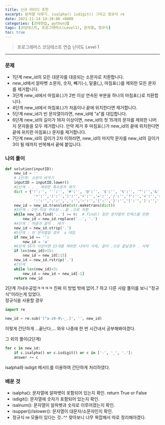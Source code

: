 ```yaml
---
title: 신규 아이디 추천
excerpt: 문자열 다루기. isalpha() isdigit() 그리고 정규식 re
date: 2021-11-14 14:10:00 +0800
categories: [코테연습, python3]
tags: [코딩테스트, 프로그래머스(Level1), 문자열, 정규식]
toc: true
---
```


> 프로그래머스 코딩테스트 연습
> 난이도 Level 1

***

### 문제
* 1단계 new_id의 모든 대문자를 대응되는 소문자로 치환합니다.
* new_id에서 알파벳 소문자, 숫자, 빼기(-), 밑줄(_), 마침표(.)를 제외한 모든 문자를 제거합니다.
* 3단계 new_id에서 마침표(.)가 2번 이상 연속된 부분을 하나의 마침표(.)로 치환합니다.
* 4단계 new_id에서 마침표(.)가 처음이나 끝에 위치한다면 제거합니다.
* 5단계 new_id가 빈 문자열이라면, new_id에 "a"를 대입합니다.
* 6단계 new_id의 길이가 16자 이상이면, new_id의 첫 15개의 문자를 제외한 나머지 문자들을 모두 제거합니다.
     만약 제거 후 마침표(.)가 new_id의 끝에 위치한다면 끝에 위치한 마침표(.) 문자를 제거합니다.
* 7단계 new_id의 길이가 2자 이하라면, new_id의 마지막 문자를 new_id의 길이가 3이 될 때까지 반복해서 끝에 붙입니다.

### 나의 풀이

```python
def solution(inputID):
    new_id = ''
    # 1단계: 소문자 바꾸기
    inputID = inputID.lower()
    #2단계 - . _ 제외한 특수문자 제거
    dict = {'!':'', '`':'', '#':'', '@':'', '$':'', '%':'', '^':'','&':'',
             '*':'','(':'',')':'','+':'','=':'','/':'','?':'','<':'','>':'',
             ':':'',';':'',',':'','~':'','{':'','}':'','[':'',']':'','|':'','\\':''}
    new_id = new_id.translate(str.maketrans(dict))
    #3단계 : 2번 이상 연속된 ..을 .으로 치환
    while new_id.find('..') >= 0:  #.find() 찾은 문자열의 인덱스를 반환
        new_id = new_id.replace('..', '.')
    #4단계 : 처음과 끝의 . 제거
    new_id = new_id.strip('.')
    #5단계 : 빈 문자열일 경우  a 대입
    if new_id == '':
        new_id = 'a'
    #6단계 16자 이상이면 15개를 제외한 나머지 삭제, 끝이 .으로 끝날경우 . 삭제
    if len(new_id)>15:
        new_id = new_id[:15]
    new_id = new_id.rstrip('.')
    #7단계
    while len(new_id)<3:
        new_id = new_id + new_id[-1]
    return new_id
```

2단계 가내수공업ㅋㅋㅋㅋ
진짜 이 방법 밖에 없어..? 하고 다른 사람 풀이를 보니 "정규식"이라는게 있었다.<br>정규식을 사용할 경우

```python
import re

new_id = re.sub('[^a-z0-9\-_.]', '', new_id)
```

이렇게 간단하게 ...끝난다.... 와우
나중에 한 번 시간내서 공부해봐야겠다.

그 외의 풀이(2단계)
```python
for c in new_id:
	if c.isalpha() or c.isdigit() or c in ['-', '_', '.']:
    answer += c
```
isalpha와 isdigit 메서드를 이용하여 간단하게 처리하였다.

### 배운 것
- isalpha(): 문자열에 알파벳이 포함되어 있는지 확인. return True or False
- isdigit(): 문자열에 숫자가 포함되어 있는지 확인.
- isalnum(): 문자열이 알파벳과 숫자로 이루어졌는지 확인.
- isupper()/islower(): 문자열이 대문자/소문자인지 확인.
- 정규식 re 모듈이 있다는 것..^^ 찾아보니 너무 복잡해서 따로 정리해야겠다.
